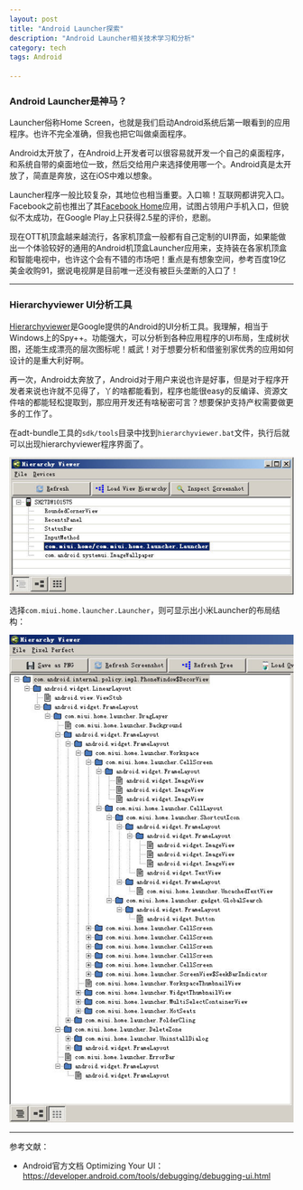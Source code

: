 ```yaml
---
layout: post
title: "Android Launcher探索"
description: "Android Launcher相关技术学习和分析"
category: tech
tags: Android

---
```


### Android Launcher是神马？

Launcher俗称Home Screen，也就是我们启动Android系统后第一眼看到的应用程序。也许不完全准确，但我也把它叫做桌面程序。

Android太开放了，在Android上开发者可以很容易就开发一个自己的桌面程序，和系统自带的桌面地位一致，然后交给用户来选择使用哪一个。Android真是太开放了，简直是奔放，这在iOS中难以想象。

Launcher程序一般比较复杂，其地位也相当重要。入口嘛！互联网都讲究入口。Facebook之前也推出了其[Facebook Home][]应用，试图占领用户手机入口，但貌似不太成功，在Google Play上只获得2.5星的评价，悲剧。

现在OTT机顶盒越来越流行，各家机顶盒一般都有自己定制的UI界面，如果能做出一个体验较好的通用的Android机顶盒Launcher应用来，支持装在各家机顶盒和智能电视中，也许这个会有不错的市场吧！重点是有想象空间，参考百度19亿美金收购91，据说电视屏是目前唯一还没有被巨头垄断的入口了！

----------

### Hierarchyviewer UI分析工具

[Hierarchyviewer][]是Google提供的Android的UI分析工具。我理解，相当于Windows上的Spy++。功能强大，可以分析到各种应用程序的UI布局，生成树状图，还能生成漂亮的层次图标呢！威武！对于想要分析和借鉴别家优秀的应用如何设计的是重大利好啊。

再一次，Android太奔放了，Android对于用户来说也许是好事，但是对于程序开发者来说也许就不见得了，丫的啥都能看到，程序也能很easy的反编译、资源文件啥的都能轻松提取到，那应用开发还有啥秘密可言？想要保护支持产权需要做更多的工作了。

在adt-bundle工具的`sdk/tools`目录中找到`hierarchyviewer.bat`文件，执行后就可以出现hierarchyviewer程序界面了。

![hierarchy_viewer.jpg](/assets/images/learn-android-launcher/hierarchy_viewer.jpg)

选择`com.miui.home.launcher.Launcher`，则可显示出小米Launcher的布局结构：

![hierarchy_viewer_pixel_perfect_window_list](/assets/images/learn-android-launcher/hierarchy_viewer_pixel_perfect_window_list.jpg)


----------

参考文献：

- Android官方文档 Optimizing Your UI：<https://developer.android.com/tools/debugging/debugging-ui.html>

[Facebook Home]: <https://developer.android.com/tools/help/hierarchy-viewer.html>  "Facebook Home"
[Hierarchyviewer]: <https://developer.android.com/tools/help/hierarchy-viewer.html>  "Hierarchy Viewer"